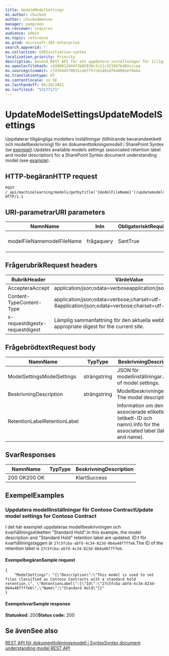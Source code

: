 ```yaml
---
title: UpdateModelSettings
ms.author: chucked
author: chuckedmonson
manager: pamgreen
ms.reviewer: ssquires
audience: admin
ms.topic: reference
ms.prod: microsoft-365-enterprise
search.appverid: ''
ms.collection: m365initiative-syntex
localization_priority: Priority
description: Använd REST API för att uppdatera inställningar för tillgängliga modeller för dokumenttolkningsmodell i SharePoint Syntex.
ms.openlocfilehash: cd288812044f3b02839c3c11c321947bd02cccaa
ms.sourcegitcommit: cfd7644570831ceb7f57c61401df6a0001ef0a6a
ms.translationtype: HT
ms.contentlocale: sv-SE
ms.lasthandoff: 06/29/2021
ms.locfileid: "53177171"
---
```

# <a name="updatemodelsettings"></a><span data-ttu-id="8c33e-103">UpdateModelSettings</span><span class="sxs-lookup"><span data-stu-id="8c33e-103">UpdateModelSettings</span></span>

<span data-ttu-id="8c33e-104">Uppdaterar tillgängliga modellers inställningar (tillhörande bevarandeetikett och modellbeskrivning) för en dokumenttolkningsmodell i SharePoint Syntex (se [exempel](rest-updatemodelsettings-method.md#examples)).</span><span class="sxs-lookup"><span data-stu-id="8c33e-104">Updates available models settings (associated retention label and model description) for a SharePoint Syntex document understanding model (see [example](rest-updatemodelsettings-method.md#examples)).</span></span>

## <a name="http-request"></a><span data-ttu-id="8c33e-105">HTTP-begäran</span><span class="sxs-lookup"><span data-stu-id="8c33e-105">HTTP request</span></span>

```HTTP
POST /_api/machinelearning/models/getbytitle('{modelFileName}')/updatemodelsettings HTTP/1.1
```

## <a name="uri-parameters"></a><span data-ttu-id="8c33e-106">URI-parametrar</span><span class="sxs-lookup"><span data-stu-id="8c33e-106">URI parameters</span></span>

|<span data-ttu-id="8c33e-107">Namn</span><span class="sxs-lookup"><span data-stu-id="8c33e-107">Name</span></span> |<span data-ttu-id="8c33e-108">In</span><span class="sxs-lookup"><span data-stu-id="8c33e-108">In</span></span> |<span data-ttu-id="8c33e-109">Obligatoriskt</span><span class="sxs-lookup"><span data-stu-id="8c33e-109">Required</span></span>|<span data-ttu-id="8c33e-110">Typ</span><span class="sxs-lookup"><span data-stu-id="8c33e-110">Type</span></span>|<span data-ttu-id="8c33e-111">Beskrivning</span><span class="sxs-lookup"><span data-stu-id="8c33e-111">Description</span></span>|
|-----|---|--------|----|-----------|
|<span data-ttu-id="8c33e-112">modelFileName</span><span class="sxs-lookup"><span data-stu-id="8c33e-112">modelFileName</span></span>|<span data-ttu-id="8c33e-113">fråga</span><span class="sxs-lookup"><span data-stu-id="8c33e-113">query</span></span>|<span data-ttu-id="8c33e-114">Sant</span><span class="sxs-lookup"><span data-stu-id="8c33e-114">True</span></span>|<span data-ttu-id="8c33e-115">sträng</span><span class="sxs-lookup"><span data-stu-id="8c33e-115">string</span></span>|<span data-ttu-id="8c33e-116">Namnet på Syntex-modellfilen.</span><span class="sxs-lookup"><span data-stu-id="8c33e-116">Name of the Syntex model file.</span></span>|

## <a name="request-headers"></a><span data-ttu-id="8c33e-117">Frågerubrik</span><span class="sxs-lookup"><span data-stu-id="8c33e-117">Request headers</span></span>

| <span data-ttu-id="8c33e-118">Rubrik</span><span class="sxs-lookup"><span data-stu-id="8c33e-118">Header</span></span> | <span data-ttu-id="8c33e-119">Värde</span><span class="sxs-lookup"><span data-stu-id="8c33e-119">Value</span></span> |
|--------|-------|
|<span data-ttu-id="8c33e-120">Acceptera</span><span class="sxs-lookup"><span data-stu-id="8c33e-120">Accept</span></span>|<span data-ttu-id="8c33e-121">application/json;odata=verbose</span><span class="sxs-lookup"><span data-stu-id="8c33e-121">application/json;odata=verbose</span></span>|
|<span data-ttu-id="8c33e-122">Content-Type</span><span class="sxs-lookup"><span data-stu-id="8c33e-122">Content-Type</span></span>|<span data-ttu-id="8c33e-123">application/json;odata=verbose;charset=utf-8</span><span class="sxs-lookup"><span data-stu-id="8c33e-123">application/json;odata=verbose;charset=utf-8</span></span>|
|<span data-ttu-id="8c33e-124">x-requestdigest</span><span class="sxs-lookup"><span data-stu-id="8c33e-124">x-requestdigest</span></span>|<span data-ttu-id="8c33e-125">Lämplig sammanfattning för den aktuella webbplatsen.</span><span class="sxs-lookup"><span data-stu-id="8c33e-125">The appropriate digest for the current site.</span></span>|

## <a name="request-body"></a><span data-ttu-id="8c33e-126">Frågebrödtext</span><span class="sxs-lookup"><span data-stu-id="8c33e-126">Request body</span></span>

|<span data-ttu-id="8c33e-127">Namn</span><span class="sxs-lookup"><span data-stu-id="8c33e-127">Name</span></span>    |<span data-ttu-id="8c33e-128">Typ</span><span class="sxs-lookup"><span data-stu-id="8c33e-128">Type</span></span>   |<span data-ttu-id="8c33e-129">Beskrivning</span><span class="sxs-lookup"><span data-stu-id="8c33e-129">Description</span></span> |
|--------|-------|-------|
|<span data-ttu-id="8c33e-130">ModelSettings</span><span class="sxs-lookup"><span data-stu-id="8c33e-130">ModelSettings</span></span>|<span data-ttu-id="8c33e-131">sträng</span><span class="sxs-lookup"><span data-stu-id="8c33e-131">string</span></span>|<span data-ttu-id="8c33e-132">JSON för modellinställningar.</span><span class="sxs-lookup"><span data-stu-id="8c33e-132">JSON of model settings.</span></span>|
|<span data-ttu-id="8c33e-133">Beskrivning</span><span class="sxs-lookup"><span data-stu-id="8c33e-133">Description</span></span>|<span data-ttu-id="8c33e-134">sträng</span><span class="sxs-lookup"><span data-stu-id="8c33e-134">string</span></span>|<span data-ttu-id="8c33e-135">Modellbeskrivningen. </span><span class="sxs-lookup"><span data-stu-id="8c33e-135">The model description.</span></span>|
|<span data-ttu-id="8c33e-136">RetentionLabel</span><span class="sxs-lookup"><span data-stu-id="8c33e-136">RetentionLabel</span></span>| |<span data-ttu-id="8c33e-137">Information om den associerade etiketten (etikett-ID och namn).</span><span class="sxs-lookup"><span data-stu-id="8c33e-137">Info for the associated label (label ID and name).</span></span>|

## <a name="responses"></a><span data-ttu-id="8c33e-138">Svar</span><span class="sxs-lookup"><span data-stu-id="8c33e-138">Responses</span></span>

| <span data-ttu-id="8c33e-139">Namn</span><span class="sxs-lookup"><span data-stu-id="8c33e-139">Name</span></span>   | <span data-ttu-id="8c33e-140">Typ</span><span class="sxs-lookup"><span data-stu-id="8c33e-140">Type</span></span>  | <span data-ttu-id="8c33e-141">Beskrivning</span><span class="sxs-lookup"><span data-stu-id="8c33e-141">Description</span></span>|
|--------|-------|------------|
|<span data-ttu-id="8c33e-142">200 OK</span><span class="sxs-lookup"><span data-stu-id="8c33e-142">200 OK</span></span>| |<span data-ttu-id="8c33e-143">Klart</span><span class="sxs-lookup"><span data-stu-id="8c33e-143">Success</span></span>|

## <a name="examples"></a><span data-ttu-id="8c33e-144">Exempel</span><span class="sxs-lookup"><span data-stu-id="8c33e-144">Examples</span></span>

### <a name="update-model-settings-for-contoso-contract"></a><span data-ttu-id="8c33e-145">Uppdatera modellinställningar för Contoso Contract</span><span class="sxs-lookup"><span data-stu-id="8c33e-145">Update model settings for Contoso Contract</span></span>

<span data-ttu-id="8c33e-146">I det här exemplet uppdateras modellbeskrivningen och kvarhållningsetiketten "Standard Hold".</span><span class="sxs-lookup"><span data-stu-id="8c33e-146">In this example, the model description and "Standard Hold" retention label are updated.</span></span> <span data-ttu-id="8c33e-147">ID:t för kvarhållningstaggen är `27c5fcba-abfd-4c34-823d-0b4a48f7ffe6`.</span><span class="sxs-lookup"><span data-stu-id="8c33e-147">The ID of the retention label is `27c5fcba-abfd-4c34-823d-0b4a48f7ffe6`.</span></span>

#### <a name="sample-request"></a><span data-ttu-id="8c33e-148">Exempelbegäran</span><span class="sxs-lookup"><span data-stu-id="8c33e-148">Sample request</span></span>

```HTTP
{
    "ModelSettings": "{\"Description\":\"This model is used to set files classified as Contoso Contracts with a standard hold retention.\", \"RetentionLabel\":{\"Id\":\"27c5fcba-abfd-4c34-823d-0b4a48f7ffe6\",\"Name\":\"Standard Hold\"}}"
}

```

#### <a name="sample-response"></a><span data-ttu-id="8c33e-149">Exempelsvar</span><span class="sxs-lookup"><span data-stu-id="8c33e-149">Sample response</span></span>

<span data-ttu-id="8c33e-150">**Statuskod:** 200</span><span class="sxs-lookup"><span data-stu-id="8c33e-150">**Status code:** 200</span></span>

## <a name="see-also"></a><span data-ttu-id="8c33e-151">Se även</span><span class="sxs-lookup"><span data-stu-id="8c33e-151">See also</span></span>

[<span data-ttu-id="8c33e-152">REST API för dokumenttolkningsmodell i Syntex</span><span class="sxs-lookup"><span data-stu-id="8c33e-152">Syntex document understanding model REST API</span></span>](syntex-model-rest-api.md)
